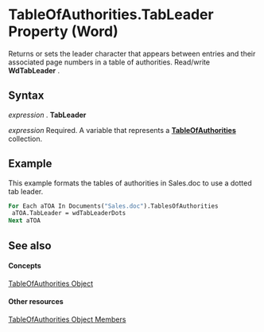 
# TableOfAuthorities.TabLeader Property (Word)

Returns or sets the leader character that appears between entries and their associated page numbers in a table of authorities. Read/write  **WdTabLeader** .


## Syntax

 _expression_ . **TabLeader**

 _expression_ Required. A variable that represents a **[TableOfAuthorities](abd7d600-8b20-0752-4629-8a4f5193dd5d.md)** collection.


## Example

This example formats the tables of authorities in Sales.doc to use a dotted tab leader.


```vb
For Each aTOA In Documents("Sales.doc").TablesOfAuthorities 
 aTOA.TabLeader = wdTabLeaderDots 
Next aTOA
```


## See also


#### Concepts


[TableOfAuthorities Object](abd7d600-8b20-0752-4629-8a4f5193dd5d.md)
#### Other resources


[TableOfAuthorities Object Members](3e3c6fb0-044b-1b3d-5eff-4be354983675.md)
